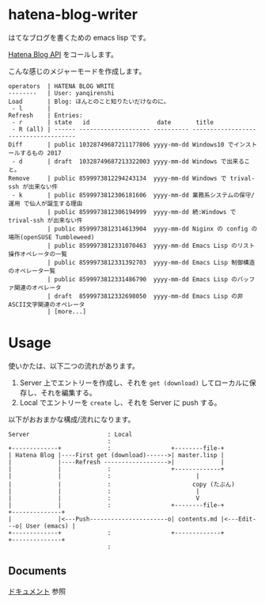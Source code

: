 # hatena-blog-writer

はてなブログを書くための emacs lisp です。

[Hatena Blog API](http://developer.hatena.ne.jp/ja/documents/blog/apis/atom) をコールします。

こんな感じのメジャーモードを作成します。

```
operators  | HATENA BLOG WRITE
--------   | User: yanqirenshi
Load       | Blog: ほんとのこと知りたいだけなのに。
 - l       |
Refresh    | Entries:
 - r       | state   id                   date       title
 - R (all) | ------ -------------------- ---------- -------------------------------------
Diff       | public 10328749687211177806 yyyy-mm-dd Windows10 でインストールするもの 2017
 - d       | draft  10328749687213322003 yyyy-mm-dd Windows で出来ること。
Remove     | public 8599973812294243134  yyyy-mm-dd Windows で trival-ssh が出来ない件
 - k       | public 8599973812306181606  yyyy-mm-dd 業務系システムの保守/運用 で仙人が誕生する理由
           | public 8599973812306194999  yyyy-mm-dd 続:Windows で trival-ssh が出来ない件
           | public 8599973812314613904  yyyy-mm-dd Niginx の config の場所(openSUSE Tumbleweed)
           | public 8599973812331070463  yyyy-mm-dd Emacs Lisp のリスト操作オペレータの一覧
           | public 8599973812331392703  yyyy-mm-dd Emacs Lisp 制御構造のオペレータ一覧
           | public 8599973812331486790  yyyy-mm-dd Emacs Lisp のバッファ関連のオペレータ
           | draft  8599973812332698050  yyyy-mm-dd Emacs Lisp の非ASCII文字関連のオペレータ
           | [more...]
```

# Usage

使いかたは、以下二つの流れがあります。

1. Server 上でエントリーを作成し、それを `get (download)` してローカルに保存し、それを編集する。
2. Local でエントリーを `create` し、それを Server に push する。

以下がおおまかな構成/流れになります。

``` text
Server                      : Local
                            :
+-------------+             :                 +--------file-+
| Hatena Blog |----First get (download)------>| master.lisp |
|             |----Refresh ------------------>|             |
|             |             :                 +-------------+
|             |             :                        |
|             |             :                       copy (たぶん)
|             |             :                        |
|             |             :                        V
|             |             :                 +--------file-+            +--------------+
|             |<---Push----------------------o| contents.md |<---Edit---o| User (emacs) |
+-------------+             :                 +-------------+            +--------------+
                            :
```

## Documents

[ドキュメント](https://yanqirenshi.github.io/hatena-blog-writer/) 参照
